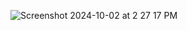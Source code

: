 ![Screenshot 2024-10-02 at 2 27 17 PM](https://github.com/user-attachments/assets/62146899-5823-413b-ba32-ad97b9b7f85c)

